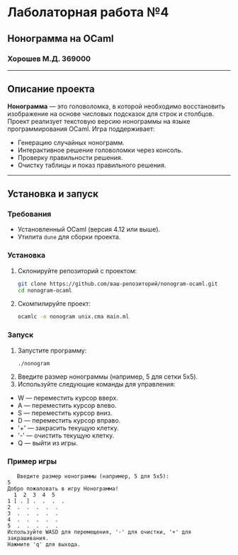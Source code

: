 # Лаболаторная работа №4
## Нонограмма на OCaml
### Хорошев М.Д. 369000

---

## Описание проекта

**Нонограмма** — это головоломка, в которой необходимо восстановить изображение на основе числовых подсказок для строк и столбцов. Проект реализует текстовую версию нонограммы на языке программирования OCaml. Игра поддерживает:
- Генерацию случайных нонограмм.
- Интерактивное решение головоломки через консоль.
- Проверку правильности решения.
- Очистку таблицы и показ правильного решения.

---

## Установка и запуск

### Требования 
- Установленный OCaml (версия 4.12 или выше).
- Утилита `dune` для сборки проекта.

### Установка
1. Склонируйте репозиторий с проектом:
   ```bash
   git clone https://github.com/ваш-репозиторий/nonogram-ocaml.git
   cd nonogram-ocaml 
   ```
2. Скомпилируйте проект:
   ```bash
   ocamlc -o nonogram unix.cma main.ml
   ```
### Запуск
1. Запустите программу:
   ```bash
   ./nonogram
   ```
2. Введите размер нонограммы (например, 5 для сетки 5x5).
3. Используйте следующие команды для управления:
-   W — переместить курсор вверх.
-   A — переместить курсор влево.
-   S — переместить курсор вниз.
-   D — переместить курсор вправо.
- '+' — закрасить текущую клетку.
- '-' — очистить текущую клетку.
-  Q — выйти из игры.
### Пример игры
```Nonogramm
   Введите размер нонограммы (например, 5 для 5x5):
5
Добро пожаловать в игру Нонограмма!
  1  2  3  4  5
1 [ . ] .  .  .  .
2  .  .  .  .  .
3  .  .  .  .  .
4  .  .  .  .  .
5  .  .  .  .  .
Используйте WASD для перемещения, '-' для очистки, '+' для закрашивания.
Нажмите 'q' для выхода.
```
